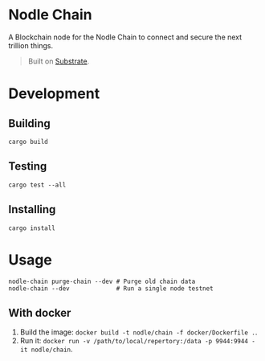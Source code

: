 # Nodle Chain

A Blockchain node for the Nodle Chain to connect and secure the next trillion things.

> Built on [Substrate](https://substrate.dev).


# Development

## Building
```
cargo build
```

## Testing
```
cargo test --all
```

## Installing
```
cargo install
```

# Usage
```
nodle-chain purge-chain --dev # Purge old chain data
nodle-chain --dev             # Run a single node testnet
```

## With docker

1. Build the image: `docker build -t nodle/chain -f docker/Dockerfile .`.
2. Run it: `docker run -v /path/to/local/repertory:/data -p 9944:9944 -it nodle/chain`.